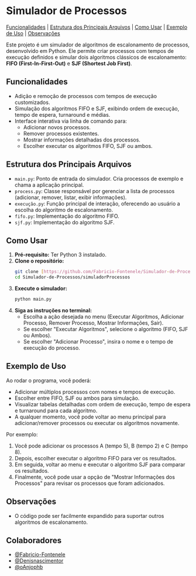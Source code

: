 # Simulador de Processos

[Funcionalidades](#funcionalidades) | [Estrutura dos Principais Arquivos](#estrutura-dos-principais-arquivos) | [Como Usar](#como-usar) | [Exemplo de Uso](#exemplo-de-uso) | [Observações](#observacoes)

Este projeto é um simulador de algoritmos de escalonamento de processos, desenvolvido em Python. Ele permite criar processos com tempos de execução definidos e simular dois algoritmos clássicos de escalonamento: **FIFO (First-In-First-Out)** e **SJF (Shortest Job First)**.

## Funcionalidades

- Adição e remoção de processos com tempos de execução customizados.
- Simulação dos algoritmos FIFO e SJF, exibindo ordem de execução, tempo de espera, turnaround e médias.
- Interface interativa via linha de comando para:
    - Adicionar novos processos.
    - Remover processos existentes.
    - Mostrar informações detalhadas dos processos.
    - Escolher executar os algoritmos FIFO, SJF ou ambos.

## Estrutura dos Principais Arquivos

- `main.py`: Ponto de entrada do simulador. Cria processos de exemplo e chama a aplicação principal.
- `process.py`: Classe responsável por gerenciar a lista de processos (adicionar, remover, listar, exibir informações).
- `execução.py`: Função principal de interação, oferecendo ao usuário a escolha do algoritmo de escalonamento.
- `fifo.py`: Implementação do algoritmo FIFO.
- `sjf.py`: Implementação do algoritmo SJF.

## Como Usar

1.  **Pré-requisito:** Ter Python 3 instalado.
2.  **Clone o repositório:**
    ```bash
    git clone [https://github.com/Fabricio-Fontenele/Simulador-de-Processos.git](https://github.com/Fabricio-Fontenele/Simulador-de-Processos.git)
    cd Simulador-de-Processos/simuladorProcessos
    ```
3.  **Execute o simulador:**
    ```bash
    python main.py
    ```
4.  **Siga as instruções no terminal:**
    - Escolha a ação desejada no menu (Executar Algoritmos, Adicionar Processo, Remover Processo, Mostrar Informações, Sair).
    - Se escolher "Executar Algoritmos", selecione o algoritmo (FIFO, SJF ou Ambos).
    - Se escolher "Adicionar Processo", insira o nome e o tempo de execução do processo.

## Exemplo de Uso

Ao rodar o programa, você poderá:

- Adicionar múltiplos processos com nomes e tempos de execução.
- Escolher entre FIFO, SJF ou ambos para simulação.
- Visualizar tabelas detalhadas com ordem de execução, tempo de espera e turnaround para cada algoritmo.
- A qualquer momento, você pode voltar ao menu principal para adicionar/remover processos ou executar os algoritmos novamente.

Por exemplo:
1.  Você pode adicionar os processos A (tempo 5), B (tempo 2) e C (tempo 8).
2.  Depois, escolher executar o algoritmo FIFO para ver os resultados.
3.  Em seguida, voltar ao menu e executar o algoritmo SJF para comparar os resultados.
4.  Finalmente, você pode usar a opção de "Mostrar Informações dos Processos" para revisar os processos que foram adicionados.

## Observações

- O código pode ser facilmente expandido para suportar outros algoritmos de escalonamento.

## Colaboradores

- [@Fabricio-Fontenele](https://github.com/Fabricio-Fontenele)
- [@Denisnascimentor](https://github.com/Denisnascimentor)
- [@oAnjophb](https://github.com/oAnjophb)


